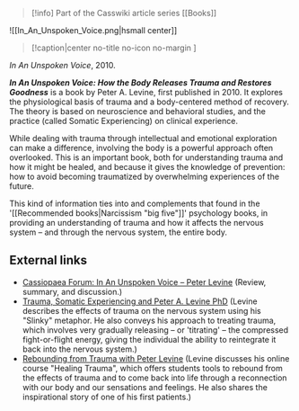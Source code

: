 > [!info] Part of the Casswiki article series [[Books]]

![[In_An_Unspoken_Voice.png|hsmall center]]
> [!caption|center no-title no-icon no-margin ]
> 
_In An Unspoken Voice_, 2010.

_**In An Unspoken Voice: How the Body Releases Trauma and Restores Goodness**_ is a book by Peter A. Levine, first published in 2010. It explores the physiological basis of trauma and a body-centered method of recovery. The theory is based on neuroscience and behavioral studies, and the practice (called Somatic Experiencing) on clinical experience.

While dealing with trauma through intellectual and emotional exploration can make a difference, involving the body is a powerful approach often overlooked. This is an important book, both for understanding trauma and how it might be healed, and because it gives the knowledge of prevention: how to avoid becoming traumatized by overwhelming experiences of the future.

This kind of information ties into and complements that found in the '[[Recommended books|Narcissism "big five"]]' psychology books, in providing an understanding of trauma and how it affects the nervous system – and through the nervous system, the entire body.

External links
--------------

*   [Cassiopaea Forum: In An Unspoken Voice – Peter Levine](https://cassiopaea.org/forum/index.php/topic,23581.0.html) (Review, summary, and discussion.)
*   [Trauma, Somatic Experiencing and Peter A. Levine PhD](http://www.youtube.com/watch?feature=player_embedded&v=ByalBx85iC8) (Levine describes the effects of trauma on the nervous system using his "Slinky" metaphor. He also conveys his approach to treating trauma, which involves very gradually releasing – or 'titrating' – the compressed fight-or-flight energy, giving the individual the ability to reintegrate it back into the nervous system.)
*   [Rebounding from Trauma with Peter Levine](http://www.youtube.com/watch?v=HSjityEv4M8) (Levine discusses his online course "Healing Trauma", which offers students tools to rebound from the effects of trauma and to come back into life through a reconnection with our body and our sensations and feelings. He also shares the inspirational story of one of his first patients.)